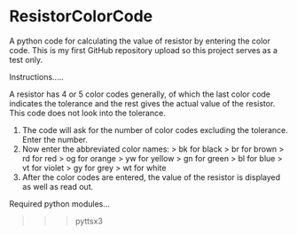# ResistorColorCode
A python code for calculating the value of resistor by entering the color code. This is my first GitHub repository upload so this project serves as a test only. 


Instructions.....

A resistor has 4 or 5 color codes generally, of which the last color code indicates the tolerance and the rest gives the actual value of the resistor. This code does not look into the tolerance. 
1. The code will ask for the number of color codes excluding the tolerance. Enter the number.
2. Now enter the abbreviated color names: 
         > bk for black
         > br for brown
         > rd for red
         > og for orange
         > yw for yellow
         > gn for green
         > bl for blue
         > vt for violet
         > gy for grey
         > wt for white
3. After the color codes are entered, the value of the resistor is displayed as well as read out.

Required python modules...
>>> pyttsx3
